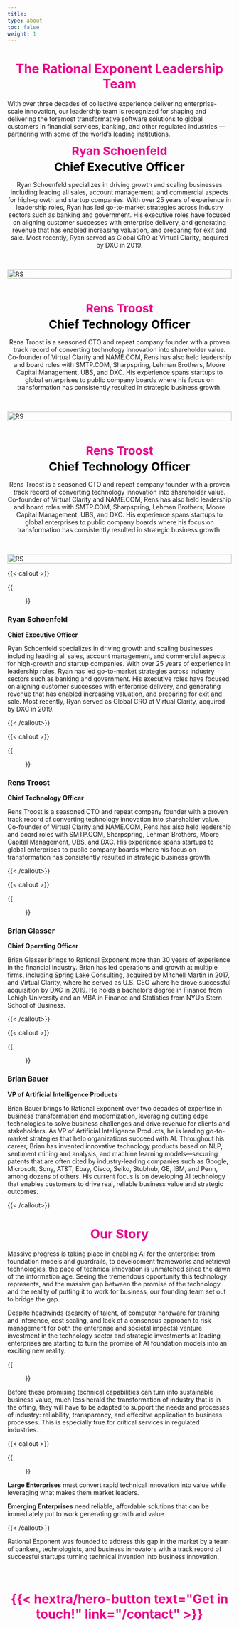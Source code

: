 ```yaml
---
title: 
type: about
toc: false
weight: 1
---
```


<h1 style="text-align: center; color: #ec008c; font-weight: bold;">The Rational Exponent Leadership Team</h1>


With over three decades of collective experience delivering enterprise-scale innovation, our leadership team is recognized for shaping and delivering the foremost transformative software solutions to global customers in financial services, banking, and other regulated industries — partnering with some of the world’s leading institutions.

  <!-- Person 1 -->

<div style="display: flex; align-items: center; justify-content: space-between; gap: 2rem; flex-wrap: wrap;">
  <!-- Text Column -->
  <div style="flex: 1; min-width: 300px;">
    <div style="text-align: center;">
      <div style="color: #ec008c; font-weight: bold; font-size: 26px;">Ryan Schoenfeld</div>
      <div style="color: black; font-weight: bold; font-size: 26px; margin-top: 0.3rem;">Chief Executive Officer</div>
    </div>
    <p style="margin-top: 1rem; text-align: center;">
      Ryan Schoenfeld specializes in driving  growth and scaling businesses including leading all sales, account management, and commercial aspects for high-growth and startup companies. With over 25 years of experience in leadership roles, Ryan has led go-to-market strategies across industry sectors such as banking and government. His executive roles have focused on aligning customer successes with enterprise delivery, and generating revenue that has enabled increasing valuation, and preparing for exit and sale. Most recently, Ryan served as Global CRO at Virtual Clarity, acquired by DXC in 2019.
    </p>
  </div>

 
<!-- Image Column -->
<div style="flex: 1; min-width: 300px;">
  <a href="https://www.linkedin.com/in/ryan-s-9501969" target="_blank" rel="noopener noreferrer">
    <img src="RS-hs.jpg" alt="RS" style="width: 100%; height: auto;" />
  </a>
</div>



  </div>
</div>
<br>
<br>
<br>
  <!-- Person 2-->

<div style="display: flex; align-items: center; justify-content: space-between; gap: 2rem; flex-wrap: wrap;">
  <!-- Text Column -->
  <div style="flex: 1; min-width: 300px;">
    <div style="text-align: center;">
      <div style="color: #ec008c; font-weight: bold; font-size: 26px;">Rens Troost</div>
      <div style="color: black; font-weight: bold; font-size: 26px; margin-top: 0.3rem;">Chief Technology Officer</div>
    </div>
    <p style="margin-top: 1rem; text-align: center;">
      Rens Troost is a seasoned CTO and repeat company founder with a proven track record of converting technology innovation into shareholder value. Co-founder of Virtual Clarity and NAME.COM, Rens has also held leadership and board roles with SMTP.COM, Sharpspring, Lehman Brothers, Moore Capital Management, UBS, and DXC. His experience spans startups to global enterprises to public company boards where his focus on transformation has consistently resulted in strategic business growth. 
    </p>
  </div>

 
<!-- Image Column -->
<div style="flex: 1; min-width: 300px;">
  <a href="https://www.linkedin.com/in/renstroost"
target="_blank" rel="noopener noreferrer">
    <img src="RT-hs.jpg" alt="RS" style="width: 100%; height: auto;" />
  </a>
</div>



  </div>
</div>

<br>
<br>
<br>
  <!-- Person 3-->

<div style="display: flex; align-items: center; justify-content: space-between; gap: 2rem; flex-wrap: wrap;">
  <!-- Text Column -->
  <div style="flex: 1; min-width: 300px;">
    <div style="text-align: center;">
      <div style="color: #ec008c; font-weight: bold; font-size: 26px;">Rens Troost</div>
      <div style="color: black; font-weight: bold; font-size: 26px; margin-top: 0.3rem;">Chief Technology Officer</div>
    </div>
    <p style="margin-top: 1rem; text-align: center;">
      Rens Troost is a seasoned CTO and repeat company founder with a proven track record of converting technology innovation into shareholder value. Co-founder of Virtual Clarity and NAME.COM, Rens has also held leadership and board roles with SMTP.COM, Sharpspring, Lehman Brothers, Moore Capital Management, UBS, and DXC. His experience spans startups to global enterprises to public company boards where his focus on transformation has consistently resulted in strategic business growth. 
    </p>
  </div>

 
<!-- Image Column -->
<div style="flex: 1; min-width: 300px;">
  <a href="https://www.linkedin.com/in/renstroost"
target="_blank" rel="noopener noreferrer">
    <img src="RT-hs.jpg" alt="RS" style="width: 100%; height: auto;" />
  </a>
</div>



  </div>
</div>

{{< callout >}}
<div class="hx-flex">
<div class="hx-shrink-0 hx-mx-4" >
{{<figure 
   src="RS-hs.jpg"
   alt="Ryan Schoenfeld"
   width="150px"
   link="https://www.linkedin.com/in/ryan-s-9501969"
>}}
</div>
<div class="hx-mx-4">



### Ryan Schoenfeld

**Chief Executive Officer**

Ryan Schoenfeld specializes in driving  growth and scaling businesses including leading all sales, account management, and commercial aspects for high-growth and startup companies. With over 25 years of experience in leadership roles, Ryan has led go-to-market strategies across industry sectors such as banking and government. His executive roles have focused on aligning customer successes with enterprise delivery, and generating revenue that has enabled increasing valuation, and preparing for exit and sale. Most recently, Ryan served as Global CRO at Virtual Clarity, acquired by DXC in 2019.
</div>
</div>
{{< /callout>}}

{{< callout >}}
<div class="hx-flex">
<div class="hx-shrink-0 hx-mx-4" >
{{<figure 
   src="RT-hs.jpg"
   alt="Rens Troost"
   width="150px"
   link="https://www.linkedin.com/in/renstroost"

>}}
</div>
<div class="hx-mx-4">



### Rens Troost

**Chief Technology Officer**

Rens Troost is a seasoned CTO and repeat company founder with a proven track record of converting technology innovation into shareholder value. Co-founder of Virtual Clarity and NAME.COM, Rens has also held leadership and board roles with SMTP.COM, Sharpspring, Lehman Brothers, Moore Capital Management, UBS, and DXC. His experience spans startups to global enterprises to public company boards where his focus on transformation has consistently resulted in strategic business growth. 
</div>
</div>
{{< /callout>}}


 {{< callout >}}
<div class="hx-flex">
<div class="hx-shrink-0 hx-mx-4" >
{{<figure 
   src="BG-hs.jpg"
   alt="Brian Glasser"
   width="150px"
   link="https://www.linkedin.com/in/brian-glasser"
>}}
</div>
<div class="hx-mx-4">

### Brian Glasser

**Chief Operating Officer**

Brian Glasser brings to Rational Exponent more than 30 years of experience in the financial industry. Brian has led operations and growth at multiple firms, including Spring Lake Consulting, acquired by Mitchell Martin in 2017, and Virtual Clarity, where he served as U.S. CEO where he drove successful acquisition by DXC in 2019. He holds a bachelor’s degree in Finance from Lehigh University and an MBA in Finance and Statistics from NYU’s Stern School of Business.  
</div>
</div>
{{< /callout>}}

{{< callout >}}
<div class="hx-flex">
<div class="hx-shrink-0 hx-mx-4" >
{{<figure 
   src="BB-hs.jpg"
   alt="Brian Bauer"
   width="150px"
   link="https://www.linkedin.com/in/brianbauer3"
>}}
</div>
<div class="hx-mx-4">

### Brian Bauer

**VP of Artificial Intelligence Products**

Brian Bauer brings to Rational Exponent over two decades of expertise in business transformation and modernization, leveraging cutting edge technologies to solve business challenges and drive revenue for clients and stakeholders. As VP of Artificial Intelligence Products, he is leading go-to-market strategies that help organizations succeed with AI. Throughout his career, Brian has invented innovative technology products based on NLP, sentiment mining and analysis, and machine learning models—securing patents that are often cited by industry-leading companies such as Google, Microsoft, Sony, AT&T, Ebay, Cisco, Seiko, Stubhub, GE, IBM, and Penn, among dozens of others. His current focus is on developing AI technology that enables customers to drive real, reliable business value and strategic outcomes.
</div>
</div>
{{< /callout>}}


<h1 style="text-align: center; color: #ec008c; font-weight: bold;">Our Story</h1>


Massive progress is taking place in enabling AI for the enterprise: from foundation models and guardrails, to development frameworks and retrieval technologies, the pace of technical innovation is unmatched since the dawn of the information age. Seeing the tremendous opportunity this technology represents, and the massive gap between the promise of the technology and the reality of putting it to work for business, our founding team set out to bridge the gap.

<div class="hx-flex hx-items-center">
<div>

Despite headwinds (scarcity of talent, of computer hardware for training and inference, cost scaling, and lack of a consensus approach to risk management for both the enterprise and societal impacts) venture investment in the technology sector and strategic investments at leading enterprises are starting to turn the promise of AI foundation models into an exciting new reality.
</div>
<div class="hx-mx-4" >
{{<figure 
   src="/images/rocket.png"
   alt="friendly productive robot"
>}}
</div>
</div>

Before these promising technical capabilities can turn into sustainable business value, much less herald the transformation of industry that is in the offing, they will have to be adapted to support the needs and processes of industry: reliability, transparency, and effecitve application to business processes. This is especially true for critical services in regulated industries.

{{< callout >}}
<div class="hx-flex">
<div class="hx-shrink-0 hx-mx-4" >
{{<figure 
   src="/images/Magsafe_Pink.jpg"
   alt="RE Logo"
>}}
</div>
<div class="hx-mx-4">

__Large Enterprises__ must convert rapid technical innovation into value while leveraging what makes them market leaders.  

__Emerging Enterprises__ need reliable, affordable solutions that can be immediately put to work generating growth and value
</div>
</div>
{{< /callout>}}

Rational Exponent was founded to address this gap in the market by a team of bankers, technologists, and business innovators with a track record of successful startups turning technical invention into business innovation.

<br>

<h1 style="text-align: center; color: #ec008c; font-weight: bold;">{{< hextra/hero-button text="Get in touch!" link="/contact" >}}</h1>

